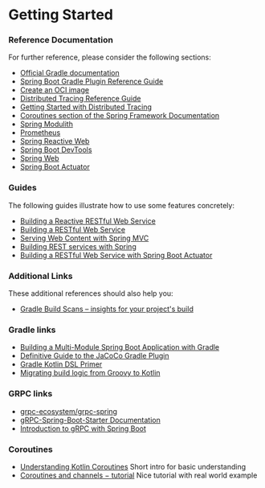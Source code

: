 # Getting Started

### Reference Documentation

For further reference, please consider the following sections:

* [Official Gradle documentation](https://docs.gradle.org)
* [Spring Boot Gradle Plugin Reference Guide](https://docs.spring.io/spring-boot/docs/3.2.2/gradle-plugin/reference/html/)
* [Create an OCI image](https://docs.spring.io/spring-boot/docs/3.2.2/gradle-plugin/reference/html/#build-image)
* [Distributed Tracing Reference Guide](https://micrometer.io/docs/tracing)
* [Getting Started with Distributed Tracing](https://docs.spring.io/spring-boot/docs/3.2.2/reference/html/actuator.html#actuator.micrometer-tracing.getting-started)
* [Coroutines section of the Spring Framework Documentation](https://docs.spring.io/spring/docs/6.1.3/spring-framework-reference/languages.html#coroutines)
* [Spring Modulith](https://docs.spring.io/spring-modulith/docs/current/reference/html/)
* [Prometheus](https://docs.spring.io/spring-boot/docs/3.2.2/reference/htmlsingle/index.html#actuator.metrics.export.prometheus)
* [Spring Reactive Web](https://docs.spring.io/spring-boot/docs/3.2.2/reference/htmlsingle/index.html#web.reactive)
* [Spring Boot DevTools](https://docs.spring.io/spring-boot/docs/3.2.2/reference/htmlsingle/index.html#using.devtools)
* [Spring Web](https://docs.spring.io/spring-boot/docs/3.2.2/reference/htmlsingle/index.html#web)
* [Spring Boot Actuator](https://docs.spring.io/spring-boot/docs/3.2.2/reference/htmlsingle/index.html#actuator)

### Guides

The following guides illustrate how to use some features concretely:

* [Building a Reactive RESTful Web Service](https://spring.io/guides/gs/reactive-rest-service/)
* [Building a RESTful Web Service](https://spring.io/guides/gs/rest-service/)
* [Serving Web Content with Spring MVC](https://spring.io/guides/gs/serving-web-content/)
* [Building REST services with Spring](https://spring.io/guides/tutorials/rest/)
* [Building a RESTful Web Service with Spring Boot Actuator](https://spring.io/guides/gs/actuator-service/)

### Additional Links

These additional references should also help you:

* [Gradle Build Scans – insights for your project's build](https://scans.gradle.com#gradle)

### Gradle links
* [Building a Multi-Module Spring Boot Application with Gradle](https://reflectoring.io/spring-boot-gradle-multi-module/)
* [Definitive Guide to the JaCoCo Gradle Plugin](https://reflectoring.io/jacoco/)
* [Gradle Kotlin DSL Primer](https://docs.gradle.org/current/userguide/kotlin_dsl.html)
* [Migrating build logic from Groovy to Kotlin](https://docs.gradle.org/current/userguide/migrating_from_groovy_to_kotlin_dsl.html)
### GRPC links
* [grpc-ecosystem/grpc-spring](https://github.com/grpc-ecosystem/grpc-spring)
* [gRPC-Spring-Boot-Starter Documentation](https://grpc-ecosystem.github.io/grpc-spring/)
* [Introduction to gRPC with Spring Boot](https://piotrminkowski.com/2023/08/29/introduction-to-grpc-with-spring-boot/)

### Coroutines
* [Understanding Kotlin Coroutines](https://reflectoring.io/understanding-kotlin-coroutines-tutorial/) Short intro for basic understanding
* [Coroutines and channels − tutorial](https://kotlinlang.org/docs/coroutines-and-channels.html) Nice tutorial with real world example


